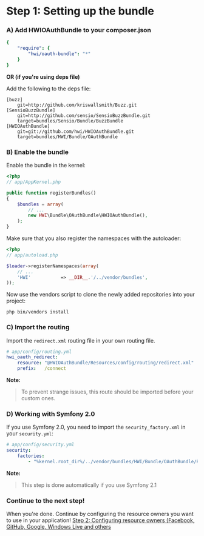 Step 1: Setting up the bundle
=============================
### A) Add HWIOAuthBundle to your composer.json

``` yaml
{
    "require": {
        "hwi/oauth-bundle": "*"
    }
}
```

**OR (if you're using deps file)**

Add the following to the deps file:

```
[buzz]
    git=http://github.com/kriswallsmith/Buzz.git
[SensioBuzzBundle]
    git=http://github.com/sensio/SensioBuzzBundle.git
    target=bundles/Sensio/Bundle/BuzzBundle
[HWIOAuthBundle]
    git=git://github.com/hwi/HWIOAuthBundle.git
    target=bundles/HWI/Bundle/OAuthBundle
```

### B) Enable the bundle

Enable the bundle in the kernel:

``` php
<?php
// app/AppKernel.php

public function registerBundles()
{
    $bundles = array(
        // ...
        new HWI\Bundle\OAuthBundle\HWIOAuthBundle(),
    );
}
```

Make sure that you also register the namespaces with the autoloader:

``` php
<?php
// app/autoload.php

$loader->registerNamespaces(array(
    // ...
    'HWI'           => __DIR__.'/../vendor/bundles',
));
```

Now use the vendors script to clone the newly added repositories into your project:
```
php bin/vendors install
```

### C) Import the routing

Import the `redirect.xml` routing file in your own routing file.

``` yaml
# app/config/routing.yml
hwi_oauth_redirect:
    resource: "@HWIOAuthBundle/Resources/config/routing/redirect.xml"
    prefix:   /connect
```

**Note:**

> To prevent strange issues, this route should be imported before your custom ones.

### D) Working with Symfony 2.0

If you use Symfony 2.0, you need to import the `security_factory.xml` in your `security.yml`:

``` yaml
# app/config/security.yml
security:
    factories:
        - "%kernel.root_dir%/../vendor/bundles/HWI/Bundle/OAuthBundle/Resources/config/security_factory.xml"
```

**Note:**

> This step is done automatically if you use Symfony 2.1

### Continue to the next step!
When you're done. Continue by configuring the resource owners you want to use
in your application!
[Step 2: Configuring resource owners (Facebook, GitHub, Google, Windows Live and others](2-configuring_resource_owners.md)
